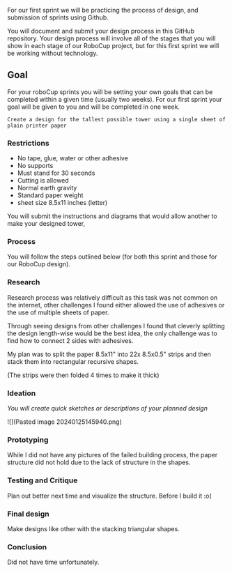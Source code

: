 
For our first sprint we will be practicing the process of design, and submission of sprints using Github.

You will document and submit your design process in this GitHub repository. Your design process will involve all of the stages that you will show in each stage of our RoboCup project, but for this first sprint we will be working without technology.

## Goal

For your roboCup sprints you will be setting your own goals that can be completed within a given time (usually two weeks). For our first sprint your goal will be given to you and will be completed in one week.

`Create a design for the tallest possible tower using a single sheet of plain printer paper`

### Restrictions

- No tape, glue, water or other adhesive
- No supports
- Must stand for 30 seconds
- Cutting is allowed
- Normal earth gravity
- Standard paper weight
- sheet size 8.5x11 inches (letter)

You will submit the instructions and diagrams that would allow another to make your designed tower,


### Process

You will follow the steps outlined below (for both this sprint and those for our RoboCup design).

### Research


Research process was relatively difficult as this task was not common on the internet, other challenges I found either allowed the use of adhesives or the use of multiple sheets of paper. 

Through seeing designs from other challenges I found that cleverly splitting the design length-wise would be the best idea, the only challenge was to find how to connect 2 sides with adhesives.

My plan was to split the paper 8.5x11" into 22x 8.5x0.5" strips and then stack them into rectangular recursive shapes.

(The strips were then folded 4 times to make it thick)



### Ideation

*You will create quick sketches or descriptions of your planned design*

![](Pasted image 20240125145940.png)

### Prototyping

While I did not have any pictures of the failed building process, the paper structure did not hold due to the lack of structure in the shapes.

### Testing and Critique

Plan out better next time and visualize the structure. Before I build it :o(

### Final design

Make designs like other with the stacking triangular shapes.


### Conclusion

Did not have time unfortunately.
